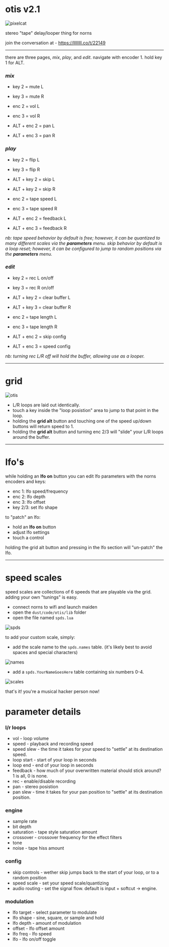 
# otis v2.1

![pixelcat](assets/pixelotis.png)

stereo "tape" delay/looper thing for norns

join the conversation at - https://llllllll.co/t/22149

---

there are three pages, _mix_, _play_, and _edit_. navigate with encoder 1. hold key 1 for ALT.

### _mix_

* key 2 = mute L
* key 3 = mute R

* enc 2 = vol L
* enc 3 = vol R
* ALT + enc 2 = pan L
* ALT + enc 3 = pan R

### _play_

* key 2 = flip L
* key 3 = flip R
* ALT + key 2 = skip L
* ALT + key 2 = skip R

* enc 2 = tape speed L
* enc 3 = tape speed R
* ALT + enc 2 = feedback L
* ALT + enc 3 = feedback R

_nb: tape speed behavior by default is free; however, it can be quantized to many different scales via the **parameters** menu._
_skip behavior by default is a loop reset; however, it can be configured to jump to random positions via the **parameters** menu._

### _edit_

* key 2 = rec L on/off
* key 3 = rec R on/off
* ALT + key 2 = clear buffer L
* ALT + key 3 = clear buffer R

* enc 2 = tape length L
* enc 3 = tape length R
* ALT + enc 2 = skip config
* ALT + enc 3 = speed config

_nb: turning rec L/R off will hold the buffer, allowing use as a looper._

---

# grid 


![otis](assets/otis21.png)

* L/R loops are laid out identically.
* touch a key inside the "loop posistion" area to jump to that point in the loop.
* holding the **grid alt** button and touching one of the speed up/down buttons will return speed to 1.
* holding the **grid alt** button and turning enc 2/3 will "slide" your L/R loops around the buffer. 

---

# lfo's

while holding an **lfo on** button you can edit lfo parameters with the norns encoders and keys:
* enc 1: lfo speed/frequency
* enc 2: lfo depth
* enc 3: lfo offset
* key 2/3: set lfo shape

to "patch" an lfo:

* hold an **lfo on** button
* adjust lfo settings
* touch a control

holding the grid alt button and pressing in the lfo section will "un-patch" the lfo.

---

# speed scales

speed scales are collections of 6 speeds that are playable via the grid. adding your own "tunings" is easy.

* connect norns to wifi and launch maiden
* open the ``dust/code/otis/lib`` folder
* open the file named ``spds.lua``

![spds](assets/spds.png)

to add your custom scale, simply:

* add the scale name to the ``spds.names`` table. (it's likely best to avoid spaces and special characters)

![names](assets/names.png)

* add a ``spds.YourNameGoesHere`` table containing six numbers 0-4.

![scales](assets/scales.png)

that's it! you're a musical hacker person now!
 
# parameter details

### l/r loops
* vol - loop volume
* speed - playback and recording speed
* speed slew - the time it takes for your speed to "settle" at its destination speed.
* loop start - start of your loop in seconds
* loop end - end of your loop in seconds
* feedback - how much of your overwritten material should stick around? 1 is all, 0 is none.
* rec - enable/disable recording
* pan - stereo posistion
* pan slew - time it takes for your pan position to "settle" at its destination position.

### engine
* sample rate
* bit depth
* saturation - tape style saturation amount
* crossover - crossover frequency for the effect filters
* tone
* noise - tape hiss amount

### config
* skip controls - wether skip jumps back to the start of your loop, or to a random position
* speed scale - set your speed scale/quantizing
* audio routing - set the signal flow. default is input + softcut -> engine.

### modulation
* lfo target - select parameter to modulate
* lfo shape - sine, square, or sample and hold
* lfo depth - amount of modulation
* offset - lfo offset amount
* lfo freq - lfo speed
* lfo - lfo on/off toggle
